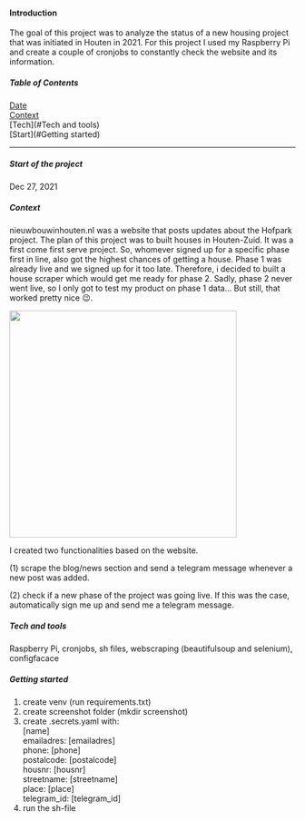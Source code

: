 #### Introduction 
The goal of this project was to analyze the status of a new housing project that was initiated in Houten in 2021.
For this project I used my Raspberry Pi and create a couple of cronjobs to constantly check the website and its information. 


##### Table of Contents  
[Date](#Start)    
[Context](#Context)      
[Tech](#Tech and tools)      
[Start](#Getting started)     

---

##### Start of the project
Dec 27, 2021

##### Context
nieuwbouwinhouten.nl was a website that posts updates about the Hofpark project. The plan of this project was to built houses in Houten-Zuid. It was a first come first serve project. So, whomever signed up for a specific phase first in line, also got the highest chances of getting a house. Phase 1 was already live and we signed up for it too late. Therefore, i decided to built a house scraper which would get me ready for phase 2. Sadly, phase 2 never went live, so I only got to test my product on phase 1 data... But still, that worked pretty nice  :wink:.

<img src="img/horpark.png" width="400">

I created two functionalities based on the website.

(1) scrape the blog/news section and send a telegram message whenever a new post was added.

(2) check if a new phase of the project was going live. If this was the case, automatically sign me up and send me a telegram message.

##### Tech and tools
Raspberry Pi, cronjobs, sh files, webscraping (beautifulsoup and selenium), configfacace


##### Getting started     
1. create venv (run requirements.txt)
2. create screenshot folder (mkdir screenshot)
3. create .secrets.yaml with:  
        [name]  
        emailadres: [emailadres]  
        phone: [phone]  
        postalcode: [postalcode]  
        housnr: [housnr]  
        streetname: [streetname]  
        place: [place]  
        telegram_id: [telegram_id]
4. run the sh-file    